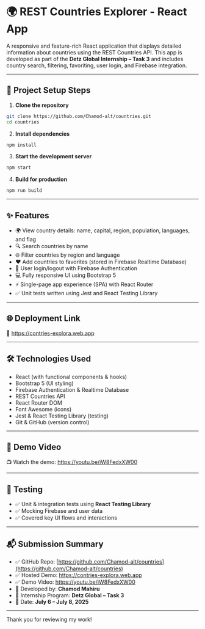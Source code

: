 # 🌍 REST Countries Explorer - React App

A responsive and feature-rich React application that displays detailed information about countries using the REST Countries API. This app is developed as part of the **Detz Global Internship – Task 3** and includes country search, filtering, favoriting, user login, and Firebase integration.

---

## 🚀 Project Setup Steps

1. **Clone the repository**

```bash
git clone https://github.com/Chamod-alt/countries.git
cd countries
```

2. **Install dependencies**

```bash
npm install
```

3. **Start the development server**

```bash
npm start
```

4. **Build for production**

```bash
npm run build
```

---

## ✨ Features

- 🌍 View country details: name, capital, region, population, languages, and flag
- 🔍 Search countries by name
- 🌐 Filter countries by region and language
- ❤️ Add countries to favorites (stored in Firebase Realtime Database)
- 🔐 User login/logout with Firebase Authentication
- 💻 Fully responsive UI using Bootstrap 5
- ⚡ Single-page app experience (SPA) with React Router
- ✅ Unit tests written using Jest and React Testing Library

---

## 🌐 Deployment Link

🔗 https://contries-explora.web.app

---

## 🛠️ Technologies Used

- React (with functional components & hooks)
- Bootstrap 5 (UI styling)
- Firebase Authentication & Realtime Database
- REST Countries API
- React Router DOM
- Font Awesome (icons)
- Jest & React Testing Library (testing)
- Git & GitHub (version control)

---

## 🎥 Demo Video

📺 Watch the demo: https://youtu.be/iW8FedxXW00

---

## 🧪 Testing

- ✅ Unit & integration tests using **React Testing Library**
- ✅ Mocking Firebase and user data
- ✅ Covered key UI flows and interactions

---

## 📬 Submission Summary

- ✅ GitHub Repo: [https://github.com/Chamod-alt/countries](https://github.com/Chamod-alt/countries)
- ✅ Hosted Demo: https://contries-explora.web.app
- ✅ Demo Video: https://youtu.be/iW8FedxXW00
- 📝 Developed by: **Chamod Mahiru**
- 🏢 Internship Program: **Detz Global – Task 3**
- 📅 Date: **July 6 – July 8, 2025**

---

Thank you for reviewing my work!
